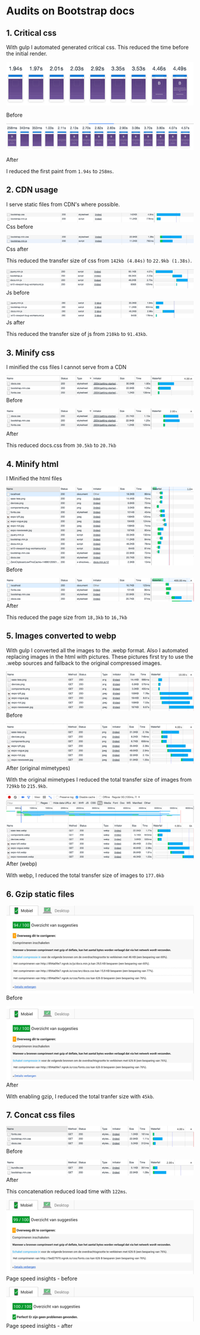 # Audits on Bootstrap docs

## 1. Critical css

With gulp I automated generated critical css. This reduced the time before the initial render.

![Before](https://github.com/Frankwarnaar/minor-performance-matters-bootstrap/blob/master/audits/critical-css/before.png)

Before


![After](https://github.com/Frankwarnaar/minor-performance-matters-bootstrap/blob/master/audits/critical-css/after.png)

After

I reduced the first paint from `1.94s` to `258ms`.

## 2. CDN usage

I serve static files from CDN's where possible.

![Before](https://github.com/Frankwarnaar/minor-performance-matters-bootstrap/blob/master/audits/cdn/css_before.png)
Css before

![After](https://github.com/Frankwarnaar/minor-performance-matters-bootstrap/blob/master/audits/cdn/css_after.png)
Css after

This reduced the transfer size of css from `142kb (4.84s)` to `22.9kb (1.38s)`.

![Before](https://github.com/Frankwarnaar/minor-performance-matters-bootstrap/blob/master/audits/cdn/js_before.png)
Js before

![After](https://github.com/Frankwarnaar/minor-performance-matters-bootstrap/blob/master/audits/cdn/js_after.png)
Js after

This reduced the transfer size of js from `210kb` to `91.43kb`.

## 3. Minify css
I minified the css files I cannot serve from a CDN

![Before](https://github.com/Frankwarnaar/minor-performance-matters-bootstrap/blob/master/audits/minify-css/before.png)
Before

![After](https://github.com/Frankwarnaar/minor-performance-matters-bootstrap/blob/master/audits/minify-css/after.png)
After

This reduced docs.css from `30.5kb` to `20.7kb`

## 4. Minify html
I Minified the html files

![Before](https://github.com/Frankwarnaar/minor-performance-matters-bootstrap/blob/master/audits/minify-html/before.png)
Before

![After](https://github.com/Frankwarnaar/minor-performance-matters-bootstrap/blob/master/audits/minify-html/after.png)
After

This reduced the page size from `18,3kb` to `16,7kb`

## 5. Images converted to webp
With gulp I converted all the images to the .webp format. Also I automated replacing images in the html with pictures. These pictures first try to use the .webp sources and fallback to the original compressed images.

![Before](https://github.com/Frankwarnaar/minor-performance-matters-bootstrap/blob/master/audits/compress-images/before.png)
Before

![After compression](https://github.com/Frankwarnaar/minor-performance-matters-bootstrap/blob/master/audits/compress-images/after_compress.png)
After (original mimetypes)

With the original mimetypes I reduced the total transfer size of images from `729kb` to `215.9kb`.

![After webp](https://github.com/Frankwarnaar/minor-performance-matters-bootstrap/blob/master/audits/compress-images/after_webp.png)
After (webp)

With webp, I reduced the total transfer size of images to `177.0kb`

## 6. Gzip static files

![Before](https://github.com/Frankwarnaar/minor-performance-matters-bootstrap/blob/master/audits/gzip/before.png)
Before

![After](https://github.com/Frankwarnaar/minor-performance-matters-bootstrap/blob/master/audits/gzip/after.png)
After

With enabling gzip, I reduced the total tranfer size with `45kb`.

## 7. Concat css files
![Before](https://github.com/Frankwarnaar/minor-performance-matters-bootstrap/blob/master/audits/concat/before.png)
Before

![After](https://github.com/Frankwarnaar/minor-performance-matters-bootstrap/blob/master/audits/concat/after.png)
After

This concatenation reduced load time with `122ms`.

![Page speed insights - before](https://github.com/Frankwarnaar/minor-performance-matters-bootstrap/blob/master/audits/concat/gps_before.png)
Page speed insights - before

![Page speed insights - after](https://github.com/Frankwarnaar/minor-performance-matters-bootstrap/blob/master/audits/concat/gps_after.png)
Page speed insights - after
